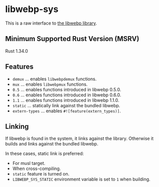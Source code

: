 # libwebp-sys

This is a raw interface to [the libwebp library](https://developers.google.com/speed/webp/download).

## Minimum Supported Rust Version (MSRV)

Rust 1.34.0

## Features

- `demux` ... enables `libwebpdemux` functions.
- `mux` ... enables `libwebpmux` functions.
- `0.5` ... enables functions introduced in libwebp 0.5.0.
- `0.6` ... enables functions introduced in libwebp 0.6.0.
- `1.1` ... enables functions introduced in libwebp 1.1.0.
- `static` ... statically link against the bundled libwebp.
- `extern-types` ... enables `#![feature(extern_types)]`.

## Linking

If libwebp is found in the system, it links against the library.
Otherwise it builds and links against the bundled libwebp.

In these cases, static link is preferred:

- For musl target.
- When cross-compiling.
- `static` feature is turned on.
- `LIBWEBP_SYS_STATIC` environment variable is set to `1` when building.

